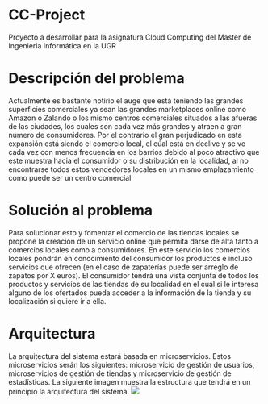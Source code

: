 # CC-Project
Proyecto a desarrollar para la asignatura Cloud Computing del Master de Ingenieria Informática en la UGR

# Descripción del problema

Actualmente es bastante notirio el auge que está teniendo las grandes superficies comerciales ya sean las grandes marketplaces online como Amazon o Zalando o los mismo centros comerciales situados a las afueras de las ciudades, los cuales son cada vez más grandes y atraen a gran número de consumidores. Por el contrario el gran perjudicado en esta expansión está siendo el comercio local, el cúal está en declive y se ve cada vez con menos frecuencia en los barrios debido al poco atractivo que este muestra hacia el consumidor o su distribución en la localidad, al no encontrarse todos estos vendedores locales en un mismo emplazamiento como puede ser un centro comercial 

# Solución al problema

Para solucionar esto y fomentar el comercio de las tiendas locales se propone la creación de un servicio online que permita darse de alta tanto a comercios locales como a consumidores. En este servicio los comercios locales pondrán en conocimiento del consumidor los productos e incluso servicios que ofrecen (en el caso de zapaterías puede ser arreglo de zapatos por X euros). El consumidor tendrá una vista conjunta de todos los productos y servicios de las tiendas de su localidad en el cuál si le interesa alguno de los ofertados pueda acceder a la información de la tienda y su localización si quiere ir a ella.

# Arquitectura 

La arquitectura del sistema estará basada en microservicios. Estos microservicios serán los siguientes: microservicio de gestión de usuarios, microservicios de gestión de tiendas y microservicio de gestión de estadísticas. La siguiente imagen muestra la estructura que tendrá en un principio la arquitectura del sistema.
![](docs/imgagenes/arquitecturaSistema.png)



